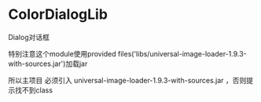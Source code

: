 # ColorDialogLib
Dialog对话框
 
特别注意这个module使用provided files('libs/universal-image-loader-1.9.3-with-sources.jar')加载jar
 
所以主项目 必须引入 universal-image-loader-1.9.3-with-sources.jar ，否则提示找不到class
